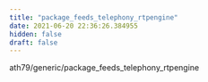 ```yaml
---
title: "package_feeds_telephony_rtpengine"
date: 2021-06-20 22:36:26.384955
hidden: false
draft: false
---
```


ath79/generic/package_feeds_telephony_rtpengine


